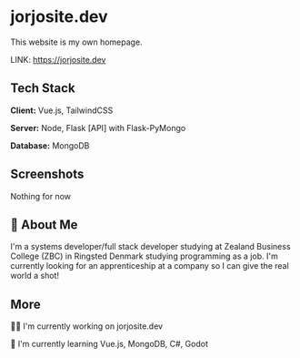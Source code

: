 
# jorjosite.dev

This website is my own homepage.

LINK: https://jorjosite.dev


## Tech Stack

**Client:** Vue.js, TailwindCSS

**Server:** Node, Flask [API] with Flask-PyMongo

**Database:** MongoDB 


## Screenshots

Nothing for now


## 🚀 About Me
I'm a systems developer/full stack developer studying at Zealand Business College (ZBC) in Ringsted Denmark studying programming as a job. I'm currently looking for an apprenticeship at a company so I can give the real world a shot!


## More
👩‍💻 I'm currently working on jorjosite.dev

🧠 I'm currently learning
 Vue.js, MongoDB, C#, Godot



